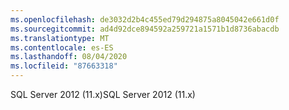```yaml
---
ms.openlocfilehash: de3032d2b4c455ed79d294875a8045042e661d0f
ms.sourcegitcommit: ad4d92dce894592a259721a1571b1d8736abacdb
ms.translationtype: MT
ms.contentlocale: es-ES
ms.lasthandoff: 08/04/2020
ms.locfileid: "87663318"
---
```

 <span data-ttu-id="6aaf9-101">SQL Server 2012 (11.x)</span><span class="sxs-lookup"><span data-stu-id="6aaf9-101">SQL Server 2012 (11.x)</span></span> 